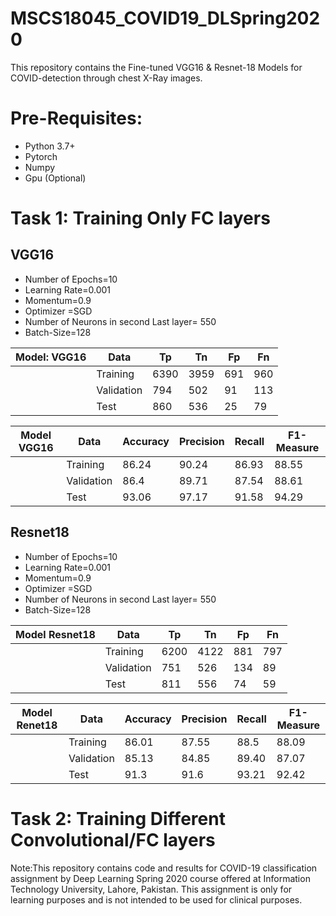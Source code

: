 # MSCS18045_COVID19_DLSpring2020
This repository contains the Fine-tuned VGG16 &amp; Resnet-18 Models for COVID-detection through chest X-Ray images.
# Pre-Requisites:
- Python 3.7+
- Pytorch
- Numpy
- Gpu (Optional)

# Task 1: Training Only FC layers
## VGG16
- Number of Epochs=10
- Learning Rate=0.001
- Momentum=0.9
- Optimizer =SGD
- Number of Neurons in second Last layer= 550
- Batch-Size=128




|     Model: VGG16    |    Data          |    Tp      |    Tn      |    Fp     |    Fn     |
|:-------------------:|------------------|------------|------------|-----------|-----------|
|                     |    Training      |    6390    |    3959    |    691    |    960    |
|                     |    Validation    |    794     |    502     |    91     |    113    |
|                     |    Test          |    860     |    536     |    25     |    79     |




|            Model   VGG16    |    Data          |    Accuracy    |    Precision    |    Recall    |    F1-Measure    |
|-----------------------------|------------------|----------------|-----------------|--------------|------------------|
|                             |    Training      |    86.24       |    90.24        |    86.93     |    88.55         |
|                             |    Validation    |    86.4        |    89.71        |    87.54     |    88.61         |
|                             |    Test          |    93.06       |    97.17        |    91.58     |    94.29         |


## Resnet18
- Number of Epochs=10
- Learning Rate=0.001
- Momentum=0.9
- Optimizer =SGD
- Number of Neurons in second Last layer= 550
- Batch-Size=128



|        Model   Resnet18    |    Data          |    Tp      |    Tn      |    Fp     |    Fn     |
|----------------------------|------------------|------------|------------|-----------|-----------|
|                            |    Training      |    6200    |    4122    |    881    |    797    |
|                            |    Validation    |    751     |    526     |    134    |    89     |
|                            |    Test          |    811     |    556     |    74     |    59     |



|            Model   Renet18    |    Data          |    Accuracy    |    Precision    |    Recall    |    F1-Measure    |
|-----------------------------|------------------|----------------|-----------------|--------------|------------------|
|                             |    Training      |    86.01       |    87.55        |    88.5      |    88.09         |
|                             |    Validation    |    85.13       |    84.85        |    89.40     |    87.07         |
|                             |    Test          |    91.3        |    91.6         |    93.21     |    92.42         |



# Task 2: Training Different Convolutional/FC layers



Note:This repository contains code and results for COVID-19 classification assignment by Deep Learning Spring 2020 course offered at Information Technology University, Lahore, Pakistan. This assignment is only for learning purposes and is not intended to be used for clinical purposes.

